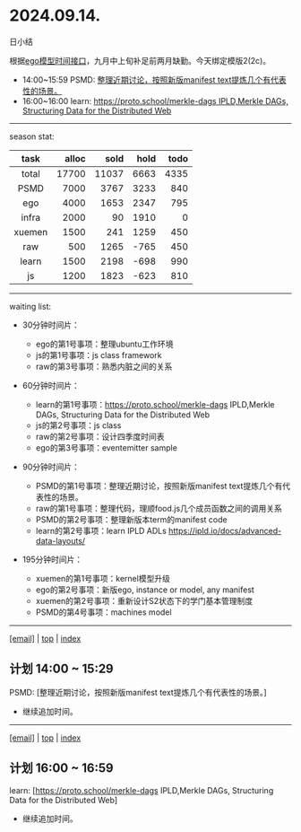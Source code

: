 # 2024.09.14.
日小结

<a id="top"></a>
根据[ego模型时间接口](https://gitee.com/hyg/blog/blob/master/timeflow.md)，九月中上旬补足前两月缺勤。今天绑定模版2(2c)。

<a id="index"></a>
- 14:00~15:59	PSMD: [整理近期讨论，按照新版manifest text提炼几个有代表性的场景。](#20240914140000)
- 16:00~16:00	learn: [https://proto.school/merkle-dags IPLD,Merkle DAGs, Structuring Data for the Distributed Web](#20240914160000)

---
season stat:

| task | alloc | sold | hold | todo |
| :---: | ---: | ---: | ---: | ---: |
| total | 17700 | 11037 | 6663 | 4335 |
| PSMD | 7000 | 3767 | 3233 | 840 |
| ego | 4000 | 1653 | 2347 | 795 |
| infra | 2000 | 90 | 1910 | 0 |
| xuemen | 1500 | 241 | 1259 | 450 |
| raw | 500 | 1265 | -765 | 450 |
| learn | 1500 | 2198 | -698 | 990 |
| js | 1200 | 1823 | -623 | 810 |

---
waiting list:


- 30分钟时间片：
  - ego的第1号事项：整理ubuntu工作环境
  - js的第1号事项：js class framework
  - raw的第3号事项：熟悉内脏之间的关系

- 60分钟时间片：
  - learn的第1号事项：https://proto.school/merkle-dags IPLD,Merkle DAGs, Structuring Data for the Distributed Web
  - js的第2号事项：js class
  - raw的第2号事项：设计四季度时间表
  - ego的第3号事项：eventemitter sample

- 90分钟时间片：
  - PSMD的第1号事项：整理近期讨论，按照新版manifest text提炼几个有代表性的场景。
  - raw的第1号事项：整理代码，理顺food.js几个成员函数之间的调用关系
  - PSMD的第2号事项：整理新版本term的manifest code
  - learn的第2号事项：learn IPLD ADLs https://ipld.io/docs/advanced-data-layouts/

- 195分钟时间片：
  - xuemen的第1号事项：kernel模型升级
  - ego的第2号事项：新版ego, instance or model, any manifest
  - xuemen的第2号事项：重新设计S2状态下的学门基本管理制度
  - PSMD的第4号事项：machines model

---
<a href="mailto:huangyg@mars22.com?subject=关于2024.09.14.[整理近期讨论，按照新版manifest text提炼几个有代表性的场景。]任务&body=日期: 2024.09.14.%0D%0A序号: 6%0D%0A手稿:../../draft/2024/09/20240914140000.md%0D%0A---请勿修改邮件主题及以上内容 从下一行开始写您的想法---%0D%0A">[email]</a> | [top](#top) | [index](#index)
<a id="20240914140000"></a>
## 计划 14:00 ~ 15:29
PSMD: [整理近期讨论，按照新版manifest text提炼几个有代表性的场景。]

- 继续追加时间。
---
<a href="mailto:huangyg@mars22.com?subject=关于2024.09.14.[https://proto.school/merkle-dags IPLD,Merkle DAGs, Structuring Data for the Distributed Web]任务&body=日期: 2024.09.14.%0D%0A序号: 8%0D%0A手稿:../../draft/2024/09/20240914160000.md%0D%0A---请勿修改邮件主题及以上内容 从下一行开始写您的想法---%0D%0A">[email]</a> | [top](#top) | [index](#index)
<a id="20240914160000"></a>
## 计划 16:00 ~ 16:59
learn: [https://proto.school/merkle-dags IPLD,Merkle DAGs, Structuring Data for the Distributed Web]

- 继续追加时间。